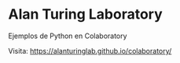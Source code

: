 # Alan Turing Laboratory
Ejemplos de Python en Colaboratory

Visita:
https://alanturinglab.github.io/colaboratory/
